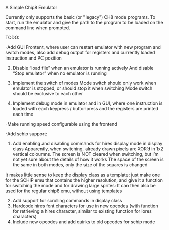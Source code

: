 ﻿A Simple Chip8 Emulator

Currently only supports the basic (or "legacy") CH8 mode programs.
To start, run the emulator and give the path to the program to be loaded on the command line when prompted.
 
 
 TODO:

-Add GUI Frontent, where user can restart emulator with new program and switch modes, also add debug output for registers and currently loaded instruction and PC position

2. Disable “load file” when an emulator is running actively
And disable “Stop emulator” when no emulator is running

3. Implement the switch of modes
Mode switch should only work when emulator is stopped, or should stop it when switching
Mode switch should be exclusive to each other

4. Implement debug mode in emulator and in GUI, where one instruction is loaded with each keypress / buttonpress and the registers are printed each time



-Make running speed configurable using the frontend

-Add schip support:
1. Add enabling and disabling commands for hires display mode in display class
Apparently, when switching, already drawn pixels are XOR’d in 1x2 vertical coloumns. The screen is NOT cleared when switching, but I’m not yet sure about the details of how it works
The space of the screen is the same in both modes, only the size of the squares is changed

It makes little sense to keep the display class as a template: just make one for the SCHIP emu that contains the higher resolution, and give it a function for switching the mode and for drawing large sprites: It can then also be used for the regular chip8 emu, without using templates

2. Add support for scrolling commands in display class
3. Hardcode hires font characters for use in new opcodes (with function for retrieving a hires character, similar to existing function for lores characters)
4. Include new opcodes and add quirks to old opcodes for schip mode
